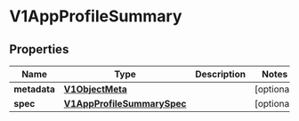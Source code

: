 # V1AppProfileSummary

## Properties
Name | Type | Description | Notes
------------ | ------------- | ------------- | -------------
**metadata** | [**V1ObjectMeta**](V1ObjectMeta.md) |  |  [optional]
**spec** | [**V1AppProfileSummarySpec**](V1AppProfileSummarySpec.md) |  |  [optional]
